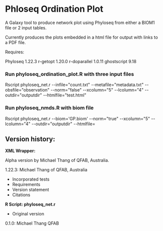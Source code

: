 # Phloseq Ordination Plot

A Galaxy tool to produce network plot using Phyloseq from either a BIOM1 file or 2 input tables.

Currently produces the plots embedded in a html file for output with links to a PDF file.

Requires:

Phyloseq 1.22.3
r-getopt 1.20.0
r-doparallel 1.0.11
ghostscript 9.18


### Run phyloseq_ordination_plot.R with three input files
Rscript phyloseq_net.r --infile="count.txt" --metafile="metadata.txt" --obsfile="observation" --norm="false" --xcolumn="5" --lcolumn="4" --outdir="outputdir" --htmlfile="test.html"


### Run phyloseq_nmds.R with biom file
Rscript phyloseq_net.r --biom='GP.biom' --norm="true" --xcolumn="5" --lcolumn="4" --outdir="outputdir" --htmlfile=

## Version history:

**XML Wrapper:**

Alpha version by Michael Thang of QFAB, Australia.

1.22.3: Michael Thang of QFAB, Australia

* Incorporated tests
* Requirements
* Version statement
* Citations


**R Script: phyloseq_net.r**

* Original version

0.1.0: Michael Thang QFAB

